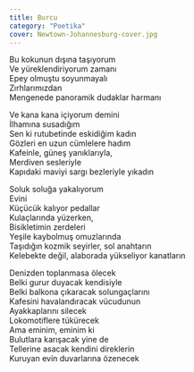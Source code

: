 ```yaml
---
title: Burcu
category: "Poetika"
cover: Newtown-Johannesburg-cover.jpg
---
```


Bu kokunun dışına taşıyorum<br/>
Ve yüreklendiriyorum zamanı<br/>
Epey olmuştu soyunmayalı<br/>
Zırhlarımızdan<br/>
Mengenede panoramik dudaklar harmanı<br/>

Ve kana kana içiyorum demini<br/>
İlhamına susadığım<br/>
Sen ki rutubetinde eskidiğim kadın<br/>
Gözleri en uzun cümlelere hadım<br/>
Kafeinle, güneş yanıklarıyla,<br/>
Merdiven sesleriyle<br/>
Kapıdaki maviyi sargı bezleriyle yıkadın<br/>

Soluk soluğa yakalıyorum<br/>
Evini<br/>
Küçücük kalıyor pedallar<br/>
Kulaçlarında yüzerken,<br/>
Bisikletimin zerdeleri<br/>
Yeşile kaybolmuş omuzlarında<br/>
Taşıdığın kozmik seyirler, sol anahtarın<br/>
Kelebekte değil, alaborada yükseliyor kanatların<br/>

Denizden toplanmasa ölecek<br/>
Belki gurur duyacak kendisiyle<br/>
Belki balkona çıkaracak solungaçlarını<br/>
Kafesini havalandıracak vücudunun<br/>
Ayakkaplarını silecek<br/>
Lokomotiflere tükürecek<br/>
Ama eminim, eminim ki<br/>
Bulutlara karışacak yine de<br/>
Tellerine asacak kendini direklerin<br/>
Kuruyan evin duvarlarına özenecek<br/>
